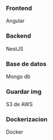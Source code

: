 ### Frontend

Angular

### Backend

NestJS

### Base de datos 

Mongo db

### Guardar img

S3 de AWS

### Dockerizacion

Docker